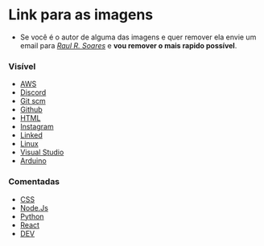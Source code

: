 # Link para as imagens

 - Se você é o autor de alguma das imagens e quer remover ela envie um email para *<a href="mailto:rsoaresraul@gmail.com?subject=Retire%20a%20Imagem%20[nome-da-imagem]%20do%20seu%20perfil">Raul R. Soares</a>* e **vou remover o mais rapido possível**.

### Visível
<ul >
    <li><a href="https://uxwing.com/wp-content/themes/uxwing/download/10-brands-and-social-media/aws.svg" target="_blank" rel="noreferrer" > AWS </a> </li>
    <li><a href="https://raw.githubusercontent.com/rahuldkjain/github-profile-readme-generator/master/src/images/icons/Social/discord.svg" target="_blank" rel="noreferrer" > Discord </a> </li>
    <li><a href="https://www.vectorlogo.zone/logos/git-scm/git-scm-icon.svg" target="_blank" > Git scm </a> </li>
    <li><a href="https://www.flaticon.com/br/icone-gratis/github_179323?term=github&page=1&position=19&page=1&position=19&related_id=179323&origin=search" target="_blank" rel="noreferrer" > Github </a> </li>
    <li><a href="https://raw.githubusercontent.com/devicons/devicon/master/icons/html5/html5-original-wordmark.svg" target="_blank" rel="noreferrer" > HTML </a> </li>
    <li><a href="https://raw.githubusercontent.com/rahuldkjain/github-profile-readme-generator/master/src/images/icons/Social/instagram.svg" target="_blank" rel="noreferrer" > Instagram </a> </li>
    <li><a href="https://raw.githubusercontent.com/rahuldkjain/github-profile-readme-generator/master/src/images/icons/Social/linked-in-alt.svg" target="_blank" rel="noreferrer" > Linked </a> </li>
    <li><a href="https://raw.githubusercontent.com/devicons/devicon/master/icons/linux/linux-original.svg" target="_blank" rel="noreferrer" > Linux </a> </li>
    <li><a href="https://raw.githubusercontent.com/github/explore/80688e429a7d4ef2fca1e82350fe8e3517d3494d/topics/visual-studio-code/visual-studio-code.png" target="_blank" rel="noreferrer" > Visual Studio </a> </li>
    <li><a href="https://cdn.worldvectorlogo.com/logos/arduino-1.svg" target="_blank" rel="noreferrer" > Arduino </a> </li>
</ul>

### Comentadas
<ul>
    <li><a href="https://raw.githubusercontent.com/devicons/devicon/master/icons/css3/css3-original-wordmark.svg" target="_blank" rel="noreferrer"> CSS </a> </li>
    <li><a href="https://raw.githubusercontent.com/devicons/devicon/master/icons/nodejs/nodejs-original-wordmark.svg" target="_blank" rel="noreferrer"> Node.Js </a> </li>
    <li><a href="https://raw.githubusercontent.com/devicons/devicon/master/icons/python/python-original.svg" target="_blank" rel="noreferrer"> Python </a> </li>
    <li><a href="https://raw.githubusercontent.com/devicons/devicon/master/icons/react/react-original-wordmark.svg" target="_blank" rel="noreferrer"> React </a> </li>
    <li><a href="https://d2fltix0v2e0sb.cloudfront.net/dev-rainbow.svg" target="_blank" rel="noreferrer" > DEV </a> </li>
</ul>